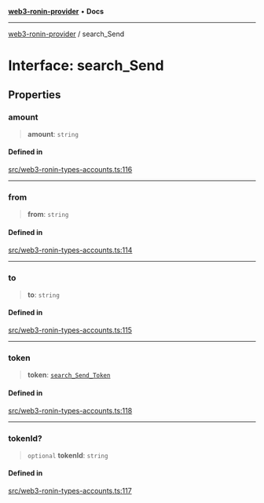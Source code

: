 [**web3-ronin-provider**](../README.md) • **Docs**

***

[web3-ronin-provider](../globals.md) / search\_Send

# Interface: search\_Send

## Properties

### amount

> **amount**: `string`

#### Defined in

[src/web3-ronin-types-accounts.ts:116](https://github.com/chuacw/web3-ronin-provider/blob/746ea3f5b1cadd8ceeca40298f62b32897e1ae69/src/web3-ronin-types-accounts.ts#L116)

***

### from

> **from**: `string`

#### Defined in

[src/web3-ronin-types-accounts.ts:114](https://github.com/chuacw/web3-ronin-provider/blob/746ea3f5b1cadd8ceeca40298f62b32897e1ae69/src/web3-ronin-types-accounts.ts#L114)

***

### to

> **to**: `string`

#### Defined in

[src/web3-ronin-types-accounts.ts:115](https://github.com/chuacw/web3-ronin-provider/blob/746ea3f5b1cadd8ceeca40298f62b32897e1ae69/src/web3-ronin-types-accounts.ts#L115)

***

### token

> **token**: [`search_Send_Token`](search_Send_Token.md)

#### Defined in

[src/web3-ronin-types-accounts.ts:118](https://github.com/chuacw/web3-ronin-provider/blob/746ea3f5b1cadd8ceeca40298f62b32897e1ae69/src/web3-ronin-types-accounts.ts#L118)

***

### tokenId?

> `optional` **tokenId**: `string`

#### Defined in

[src/web3-ronin-types-accounts.ts:117](https://github.com/chuacw/web3-ronin-provider/blob/746ea3f5b1cadd8ceeca40298f62b32897e1ae69/src/web3-ronin-types-accounts.ts#L117)
